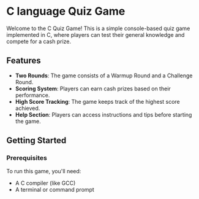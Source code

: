 # C language Quiz Game

Welcome to the C Quiz Game! This is a simple console-based quiz game implemented in C, where players can test their general knowledge and compete for a cash prize.

## Features

- **Two Rounds**: The game consists of a Warmup Round and a Challenge Round.
- **Scoring System**: Players can earn cash prizes based on their performance.
- **High Score Tracking**: The game keeps track of the highest score achieved.
- **Help Section**: Players can access instructions and tips before starting the game.

## Getting Started

### Prerequisites

To run this game, you'll need:
- A C compiler (like GCC)
- A terminal or command prompt

